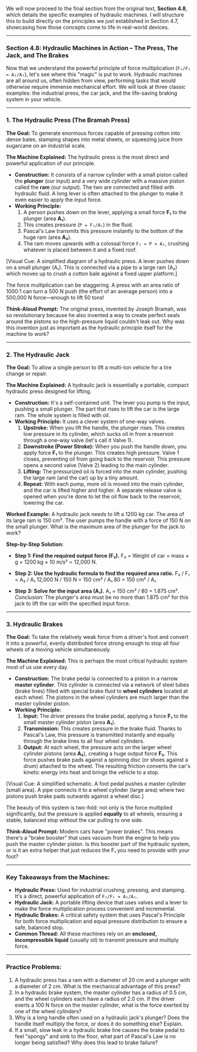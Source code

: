 We will now proceed to the final section from the original text, **Section 4.8**, which details the specific examples of hydraulic machines. I will structure this to build directly on the principles we just established in Section 4.7, showcasing how those concepts come to life in real-world devices.

***

### **Section 4.8: Hydraulic Machines in Action – The Press, The Jack, and The Brakes**

Now that we understand the powerful principle of force multiplication (`F₂/F₁ = A₂/A₁`), let's see where this "magic" is put to work. Hydraulic machines are all around us, often hidden from view, performing tasks that would otherwise require immense mechanical effort. We will look at three classic examples: the industrial press, the car jack, and the life-saving braking system in your vehicle.

---

### **1. The Hydraulic Press (The Bramah Press)**

**The Goal:** To generate enormous forces capable of pressing cotton into dense bales, stamping shapes into metal sheets, or squeezing juice from sugarcane on an industrial scale.

**The Machine Explained:**
The hydraulic press is the most direct and powerful application of our principle.
*   **Construction:** It consists of a narrow cylinder with a small piston called the **plunger** (our input) and a very wide cylinder with a massive piston called the **ram** (our output). The two are connected and filled with hydraulic fluid. A long lever is often attached to the plunger to make it even easier to apply the input force.
*   **Working Principle:**
    1.  A person pushes down on the lever, applying a small force **F₁** to the plunger (area **A₁**).
    2.  This creates pressure (`P = F₁/A₁`) in the fluid.
    3.  Pascal's Law transmits this pressure instantly to the bottom of the huge ram (area **A₂**).
    4.  The ram moves upwards with a colossal force `F₂ = P × A₂`, crushing whatever is placed between it and a fixed roof.

[Visual Cue: A simplified diagram of a hydraulic press. A lever pushes down on a small plunger (A₁). This is connected via a pipe to a large ram (A₂) which moves up to crush a cotton bale against a fixed upper platform.]

The force multiplication can be staggering. A press with an area ratio of 1000:1 can turn a 500 N push (the effort of an average person) into a 500,000 N force—enough to lift 50 tons!

**Think-Aloud Prompt:** The original press, invented by Joseph Bramah, was so revolutionary because he also invented a way to create perfect seals around the pistons so the high-pressure liquid couldn't leak out. Why was this invention just as important as the hydraulic principle itself for the machine to work?

---

### **2. The Hydraulic Jack**

**The Goal:** To allow a single person to lift a multi-ton vehicle for a tire change or repair.

**The Machine Explained:**
A hydraulic jack is essentially a portable, compact hydraulic press designed for lifting.
*   **Construction:** It's a self-contained unit. The lever you pump is the input, pushing a small plunger. The part that rises to lift the car is the large ram. The whole system is filled with oil.
*   **Working Principle:** It uses a clever system of one-way valves.
    1.  **Upstroke:** When you lift the handle, the plunger rises. This creates low pressure in its cylinder, which sucks oil in from a reservoir through a one-way valve (let's call it Valve 1).
    2.  **Downstroke (Power Stroke):** When you push the handle down, you apply force **F₁** to the plunger. This creates high pressure. Valve 1 closes, preventing oil from going back to the reservoir. This pressure opens a second valve (Valve 2) leading to the main cylinder.
    3.  **Lifting:** The pressurized oil is forced into the main cylinder, pushing the large ram (and the car) up by a tiny amount.
    4.  **Repeat:** With each pump, more oil is moved into the main cylinder, and the car is lifted higher and higher. A separate release valve is opened when you're done to let the oil flow back to the reservoir, lowering the car.

**Worked Example:**
A hydraulic jack needs to lift a 1200 kg car. The area of its large ram is 150 cm². The user pumps the handle with a force of 150 N on the small plunger. What is the maximum area of the plunger for the jack to work?

**Step-by-Step Solution:**
*   **Step 1: Find the required output force (F₂).**
    F₂ = Weight of car = mass × g = 1200 kg × 10 m/s² = 12,000 N.

*   **Step 2: Use the hydraulic formula to find the required area ratio.**
    F₂ / F₁ = A₂ / A₁
    12,000 N / 150 N = 150 cm² / A₁
    80 = 150 cm² / A₁

*   **Step 3: Solve for the input area (A₁).**
    A₁ = 150 cm² / 80 = 1.875 cm².
    *Conclusion:* The plunger's area must be no more than 1.875 cm² for this jack to lift the car with the specified input force.

---

### **3. Hydraulic Brakes**

**The Goal:** To take the relatively weak force from a driver's foot and convert it into a powerful, evenly distributed force strong enough to stop all four wheels of a moving vehicle simultaneously.

**The Machine Explained:**
This is perhaps the most critical hydraulic system most of us use every day.
*   **Construction:** The brake pedal is connected to a piston in a narrow **master cylinder**. This cylinder is connected via a network of steel tubes (brake lines) filled with special brake fluid to **wheel cylinders** located at each wheel. The pistons in the wheel cylinders are much larger than the master cylinder piston.
*   **Working Principle:**
    1.  **Input:** The driver presses the brake pedal, applying a force **F₁** to the small master cylinder piston (area **A₁**).
    2.  **Transmission:** This creates pressure in the brake fluid. Thanks to Pascal's Law, this pressure is transmitted instantly and equally through the brake lines to all four wheel cylinders.
    3.  **Output:** At each wheel, the pressure acts on the larger wheel cylinder pistons (area **A₂**), creating a huge output force **F₂**. This force pushes brake pads against a spinning disc (or shoes against a drum) attached to the wheel. The resulting friction converts the car's kinetic energy into heat and brings the vehicle to a stop.

[Visual Cue: A simplified schematic. A foot pedal pushes a master cylinder (small area). A pipe connects it to a wheel cylinder (large area) where two pistons push brake pads outwards against a wheel disc.]

The beauty of this system is two-fold: not only is the force multiplied significantly, but the pressure is applied **equally** to all wheels, ensuring a stable, balanced stop without the car pulling to one side.

**Think-Aloud Prompt:** Modern cars have "power brakes". This means there's a "brake booster" that uses vacuum from the engine to help you push the master cylinder piston. Is this booster part of the hydraulic system, or is it an extra helper that just reduces the F₁ you need to provide with your foot?

---

### **Key Takeaways from the Machines:**

*   **Hydraulic Press:** Used for industrial crushing, pressing, and stamping. It's a direct, powerful application of `F₂/F₁ = A₂/A₁`.
*   **Hydraulic Jack:** A portable lifting device that uses valves and a lever to make the force multiplication process convenient and incremental.
*   **Hydraulic Brakes:** A critical safety system that uses Pascal's Principle for both force multiplication and equal pressure distribution to ensure a safe, balanced stop.
*   **Common Thread:** All these machines rely on an **enclosed, incompressible liquid** (usually oil) to transmit pressure and multiply force.

---

### **Practice Problems:**

1.  A hydraulic press has a ram with a diameter of 20 cm and a plunger with a diameter of 2 cm. What is the mechanical advantage of this press?
2.  In a hydraulic brake system, the master cylinder has a radius of 0.5 cm, and the wheel cylinders each have a radius of 2.0 cm. If the driver exerts a 100 N force on the master cylinder, what is the force exerted by one of the wheel cylinders?
3.  Why is a long handle often used on a hydraulic jack's plunger? Does the handle itself multiply the force, or does it do something else? Explain.
4.  If a small, slow leak in a hydraulic brake line causes the brake pedal to feel "spongy" and sink to the floor, what part of Pascal's Law is no longer being satisfied? Why does this lead to brake failure?
